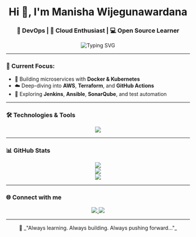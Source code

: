 <h1 align="center">Hi 👋, I'm Manisha Wijegunawardana</h1>
<h3 align="center">🚀 DevOps | 🧠 Cloud Enthusiast | 💻 Open Source Learner</h3>

<p align="center">
  <img src="https://readme-typing-svg.herokuapp.com?color=%2300F700&size=24&center=true&vCenter=true&lines=Welcome+to+my+GitHub!;DevOps+Engineer+in+training;AWS+%7C+Docker+%7C+K8s+%7C+CI%2FCD;Let's+build+something+great+!" alt="Typing SVG" />
</p>

---

### 🔭 Current Focus:

- 🐳 Building microservices with **Docker & Kubernetes**
- ☁️ Deep-diving into **AWS**, **Terraform**, and **GitHub Actions**
- 🧪 Exploring **Jenkins**, **Ansible**, **SonarQube**, and test automation

---

### 🛠️ Technologies & Tools

<p align="center">
  <img src="https://skillicons.dev/icons?i=aws,docker,kubernetes,jenkins,git,github,linux,go,python,ansible,terraform,vscode" />
</p>

---

### 📊 GitHub Stats

<p align="center">
  <img src="https://github-readme-stats.vercel.app/api?username=GMPWijegunawardana&show_icons=true&theme=tokyonight" />
  <br/>
  <img src="https://github-readme-streak-stats.herokuapp.com/?user=GMPWijegunwardana&theme=tokyonight" />
  <br/>
  <img src="https://github-readme-stats.vercel.app/api/top-langs/?username=GMPWijegunawardana&layout=compact&theme=tokyonight" />
</p>

---

### 🌐 Connect with me

<p align="center">
  <a href="https://www.linkedin.com/in/your-linkedin" target="_blank">
    <img src="https://img.shields.io/badge/LinkedIn-blue?style=for-the-badge&logo=linkedin" />
  </a>
  <a href="mailto:your-email@example.com" target="_blank">
    <img src="https://img.shields.io/badge/Gmail-red?style=for-the-badge&logo=gmail&logoColor=white" />
  </a>
</p>

---

<p align="center">
  🚀 _"Always learning. Always building. Always pushing forward..."_
</p>


<!--
**GMPWijegunawardana/GMPwijegunawardana** is a ✨ _special_ ✨ repository because its `README.md` (this file) appears on your GitHub profile.

Here are some ideas to get you started:

- 🔭 I’m currently working on ...
- 🌱 I’m currently learning ...
- 👯 I’m looking to collaborate on ...
- 🤔 I’m looking for help with ...
- 💬 Ask me about ...
- 📫 How to reach me: ...
- 😄 Pronouns: ...
- ⚡ Fun fact: ...
-->
